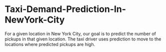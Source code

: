 # Taxi-Demand-Prediction-In-NewYork-City
For a given location in New York City, our goal is to predict the number of pickups in that given location. The taxi driver uses prediction to move to the locations where predicted pickups are high.
